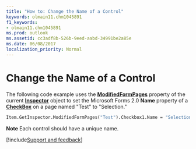 ```yaml
---
title: "How to: Change the Name of a Control"
keywords: olmain11.chm1045891
f1_keywords:
- olmain11.chm1045891
ms.prod: outlook
ms.assetid: cc3adf8b-526b-9eed-aabd-34991be2a85e
ms.date: 06/08/2017
localization_priority: Normal
---
```



# Change the Name of a Control

The following code example uses the  **[ModifiedFormPages](../../../api/Outlook.Inspector.ModifiedFormPages.md)** property of the current **[Inspector](../../../api/Outlook.Inspector.md)** object to set the Microsoft Forms 2.0 **Name** property of a **[CheckBox](../../../api/Outlook.checkbox.md)** on a page named "Test" to "Selection."


```vb
Item.GetInspector.ModifiedFormPages("Test").Checkbox1.Name = "Selection"
```


 **Note**  Each control should have a unique name.

[!include[Support and feedback](~/includes/feedback-boilerplate.md)]